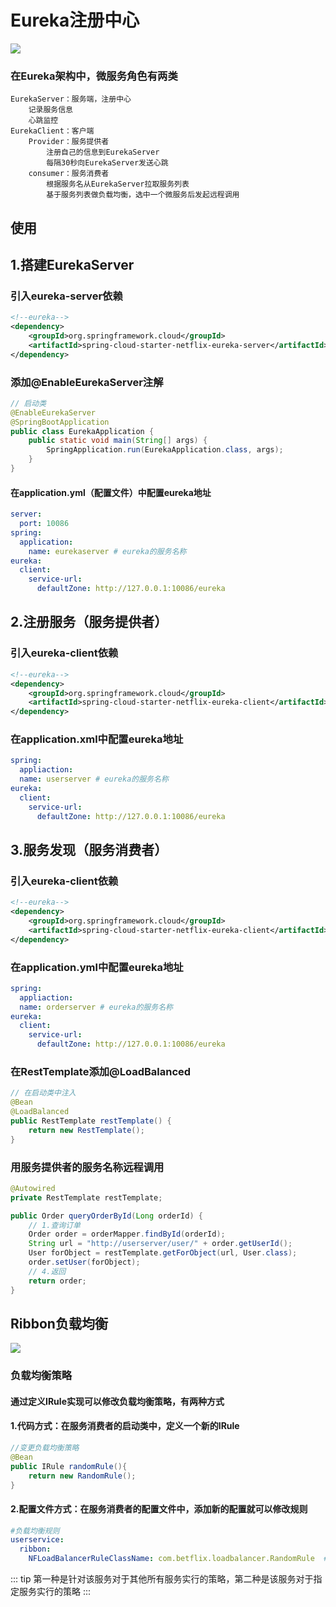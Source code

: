 # Eureka注册中心
<img src='/assets/img/eureka.png'>

### 在Eureka架构中，微服务角色有两类
    EurekaServer：服务端，注册中心
        记录服务信息
        心跳监控
    EurekaClient：客户端
        Provider：服务提供者
            注册自己的信息到EurekaServer
            每隔30秒向EurekaServer发送心跳
        consumer：服务消费者
            根据服务名从EurekaServer拉取服务列表
            基于服务列表做负载均衡，选中一个微服务后发起远程调用

## 使用
## 1.搭建EurekaServer
### 引入eureka-server依赖
``` xml
<!--eureka-->
<dependency>
    <groupId>org.springframework.cloud</groupId>
    <artifactId>spring-cloud-starter-netflix-eureka-server</artifactId>
</dependency>
```     
### 添加@EnableEurekaServer注解
``` java
// 启动类
@EnableEurekaServer
@SpringBootApplication
public class EurekaApplication {
    public static void main(String[] args) {
        SpringApplication.run(EurekaApplication.class, args);
    }
}
```
#### 在application.yml（配置文件）中配置eureka地址
``` yaml
server:
  port: 10086
spring:
  application:
    name: eurekaserver # eureka的服务名称
eureka:
  client:
    service-url:
      defaultZone: http://127.0.0.1:10086/eureka
```
## 2.注册服务（服务提供者）
### 引入eureka-client依赖
``` xml
<!--eureka-->
<dependency>
    <groupId>org.springframework.cloud</groupId>
    <artifactId>spring-cloud-starter-netflix-eureka-client</artifactId>
</dependency>
```
### 在application.xml中配置eureka地址
``` yaml
spring:
  appliaction:
  name: userserver # eureka的服务名称
eureka:
  client:
    service-url:
      defaultZone: http://127.0.0.1:10086/eureka
```
## 3.服务发现（服务消费者）
### 引入eureka-client依赖
``` xml
<!--eureka-->
<dependency>
    <groupId>org.springframework.cloud</groupId>
    <artifactId>spring-cloud-starter-netflix-eureka-client</artifactId>
</dependency>
```
### 在application.yml中配置eureka地址
``` yaml
spring:
  appliaction:
  name: orderserver # eureka的服务名称
eureka:
  client:
    service-url:
      defaultZone: http://127.0.0.1:10086/eureka
```
### 在RestTemplate添加@LoadBalanced
``` java
// 在启动类中注入
@Bean
@LoadBalanced
public RestTemplate restTemplate() {
    return new RestTemplate();
}
```
### 用服务提供者的服务名称远程调用
``` java
@Autowired
private RestTemplate restTemplate;

public Order queryOrderById(Long orderId) {
    // 1.查询订单
    Order order = orderMapper.findById(orderId);
    String url = "http://userserver/user/" + order.getUserId();
    User forObject = restTemplate.getForObject(url, User.class);
    order.setUser(forObject);
    // 4.返回
    return order;
}
```
## Ribbon负载均衡
<img src='/assets/img/ribbon.png'>

### 负载均衡策略
#### 通过定义IRule实现可以修改负载均衡策略，有两种方式
#### 1.代码方式：在服务消费者的启动类中，定义一个新的IRule
``` java
//变更负载均衡策略
@Bean
public IRule randomRule(){
    return new RandomRule();
}
```
#### 2.配置文件方式：在服务消费者的配置文件中，添加新的配置就可以修改规则
``` yaml
#负载均衡规则
userservice:
  ribbon:
    NFLoadBalancerRuleClassName: com.betflix.loadbalancer.RandomRule  #负载均衡规则
```
::: tip
第一种是针对该服务对于其他所有服务实行的策略，第二种是该服务对于指定服务实行的策略
:::